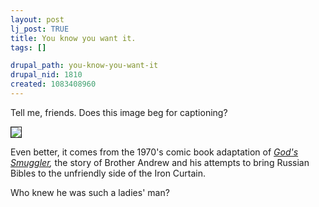 ```yaml
--- 
layout: post
lj_post: TRUE
title: You know you want it.
tags: []

drupal_path: you-know-you-want-it
drupal_nid: 1810
created: 1083408960
---
```

Tell me, friends. Does this image beg for captioning?

<a href="http://www.predicate.org/users/verb/Sugar-Baby.psd"><img src="/files/lj-photos/users/verb/Sugar-Baby.jpg" border=1></a>

Even better, it comes from the 1970's comic book adaptation of <i><a href="http://www.amazon.com/exec/obidos/tg/detail/-/0800793013/002-1025168-9907237?v=glance">God's Smuggler</a>,</i> the story of Brother Andrew and his attempts to bring Russian Bibles to the unfriendly side of the Iron Curtain.

 Who knew he was such a ladies' man?

